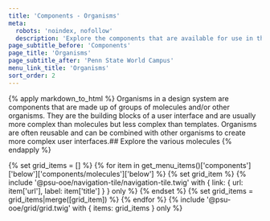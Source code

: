 ```yaml
---
title: 'Components - Organisms'
meta:
  robots: 'noindex, nofollow'
  description: 'Explore the components that are available for use in the design system.'
page_subtitle_before: 'Components'
page_title: 'Organisms'
page_subtitle_after: 'Penn State World Campus'
menu_link_title: 'Organisms'
sort_order: 2
---
```


{% apply markdown_to_html %}
Organisms in a design system are components that are made up of groups of molecules and/or other organisms. They are the building blocks of a user interface and are usually more complex than molecules but less complex than templates. Organisms are often reusable and can be combined with other organisms to create more complex user interfaces.## Explore the various molecules
{% endapply %}

{% set grid_items = [] %}
{% for item in get_menu_items()['components']['below']['components/molecules']['below'] %}
{% set grid_item %}
{% include '@psu-ooe/navigation-tile/navigation-tile.twig' with {
link: { url: item['url'], label: item['title'] }
} only %}
{% endset %}
{% set grid_items = grid_items|merge([grid_item]) %}
{% endfor %}
{% include '@psu-ooe/grid/grid.twig' with {
items: grid_items
} only %}

